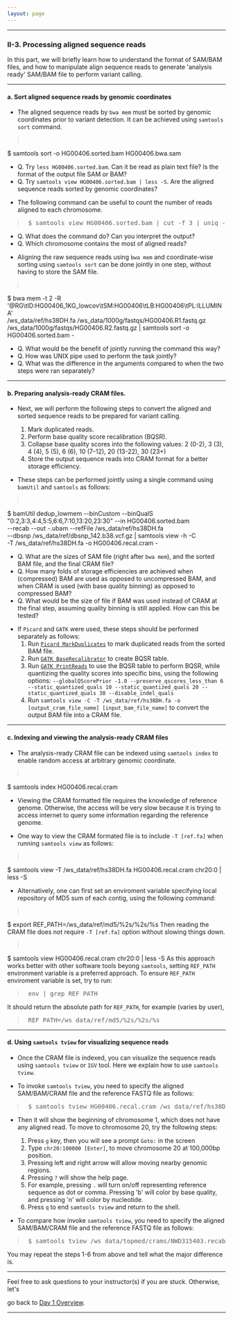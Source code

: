 ```yaml
---
layout: page
---
```


---

### II-3. Processing aligned sequence reads

In this part, we will briefly learn how to understand the format of
SAM/BAM files, and how to manipulate align sequence reads to
generate 'analysis ready' SAM/BAM file to perform variant calling.

---

#### a. Sort aligned sequence reads by genomic coordinates

- The aligned sequence reads by `bwa mem` must be sorted by
genomic coordinates prior to variant detection. It can be achieved
using `samtools sort` command.
> <pre>
$ samtools sort -o HG00406.sorted.bam HG00406.bwa.sam </pre>
  * Q. Try `less HG00406.sorted.bam`. Can it be read as plain text file?
    Is the format of the output file SAM or BAM?
  * Q. Try `samtools view HG00406.sorted.bam | less -S`. Are the aligned
    sequence reads sorted by genomic coordinates? 
	
- The following command can be useful to count the number of reads
aligned to each chromosome. 
> <pre> $ samtools view HG00406.sorted.bam | cut -f 3 | uniq -c </pre>
  * Q. What does the command do? Can you interpret the output?
  * Q. Which chromosome contains the most of aligned reads?
  
- Aligning the raw sequence reads using `bwa mem` and coordinate-wise
sorting using `samtools sort` can be done jointly in one step,
without having to store the SAM file.
> <pre>
$ bwa mem -t 2 -R '@RG\tID:HG00406_1KG_lowcov\tSM:HG00406\tLB:HG00406\tPL:ILLUMINA' \
/ws_data/ref/hs38DH.fa /ws_data/1000g/fastqs/HG00406.R1.fastq.gz \
/ws_data/1000g/fastqs/HG00406.R2.fastq.gz | samtools sort -o HG00406.sorted.bam - </pre>
  * Q. What would be the benefit of jointly running the command this way?
  * Q. How was UNIX pipe used to perform the task jointly?
  * Q. What was the difference in the arguments compared to when the
    two steps were ran separately?
  
---

#### b. Preparing analysis-ready CRAM files.
	
- Next, we will perform the following steps to convert the aligned and
sorted sequence reads to be prepared for variant calling.
  1. Mark duplicated reads.
  2. Perform base quality score recalibration (BQSR).
  3. Collapse base quality scores into the following values: 2 (0-2),
     3 (3), 4 (4), 5 (5), 6 (6), 10 (7-12), 20 (13-22), 30 (23+)
  4. Store the output sequence reads into CRAM format for a better
     storage efficiency.

- These steps can be performed jointly using a single command using
  `bamUtil` and `samtools` as follows:
> <pre>
$ bamUtil dedup_lowmem --binCustom --binQualS \
"0:2,3:3,4:4,5:5,6:6,7:10,13:20,23:30" --in HG00406.sorted.bam \
--recab --out -.ubam --refFile /ws_data/ref/hs38DH.fa \
--dbsnp /ws_data/ref/dbsnp_142.b38.vcf.gz | samtools view -h -C \
-T /ws_data/ref/hs38DH.fa -o HG00406.recal.cram - </pre>
  * Q. What are the sizes of SAM file (right after `bwa mem`), and the
    sorted BAM file, and the final CRAM file? 
  * Q. How many folds of
    storage efficiencies are achieved when (compressed) BAM are used
    as opposed to uncompressed BAM, and when CRAM is used (with base
    quality binning) as opposed to compressed BAM?
  * Q. What would be the size of file if BAM was used instead of CRAM at
    the final step, assuming quality binning is still applied. How can
    this be tested?

- If `Picard` and `GATK` were used, these steps should be performed
  separately as follows:
  1. Run [`Picard
     MarkDuplicates`](https://broadinstitute.github.io/picard/command-line-overview.html#MarkDuplicates)
     to mark duplicated reads from the sorted BAM file.
  2. Run [`GATK
     BaseRecalibrator`](https://software.broadinstitute.org/gatk/documentation/tooldocs/3.8-0/org_broadinstitute_gatk_tools_walkers_bqsr_BaseRecalibrator.php)
     to create BQSR table.
  3. Run [`GATK
     PrintReads`](https://gatkforums.broadinstitute.org/gatk/discussion/44/base-quality-score-recalibration-bqsr)
     to use the BQSR table to perform BQSR, while quantizing the
     quality scores into specific bins, using the following options:
     `--globalQScorePrior -1.0 --preserve_qscores_less_than 6
     --static_quantized_quals 10 --static_quantized_quals 20
     --static_quantized_quals 30 --disable_indel_quals`
   4. Run `samtools view -C -T /ws_data/ref/hs38DH.fa -o
   [output_cram_file_name] [input_bam_file_name]` to convert the
   output BAM file into a CRAM file.
   
---

#### c. Indexing and viewing the analysis-ready CRAM files

- The analysis-ready CRAM file can be indexed using `samtools index`
  to enable random access at arbitrary genomic coordinate.
> <pre>
$ samtools index HG00406.recal.cram </pre>

- Viewing the CRAM formatted file requires the knowledge of reference
  genome. Otherwise, the access will be very slow because it is trying
  to access internet to query some information regarding the reference
  genome.
  
- One way to view the CRAM formated file is to include `-T [ref.fa]`
  when running `samtools view` as follows:
><pre>
$ samtools view -T /ws_data/ref/hs38DH.fa HG00406.recal.cram chr20:0 | less -S </pre>
  
- Alternatively, one can first set an enviroment variable specifying
  local repository of MD5 sum of each contig, using the following command:
><pre>
$ export REF_PATH=/ws_data/ref/md5/%2s/%2s/%s </pre>
Then reading the CRAM file does not require `-T [ref.fa]` option
  without slowing things down. 
><pre>
$ samtools view HG00406.recal.cram chr20:0 | less -S </pre>
  As this approach works better with other
  software tools beyong `samtools`, setting `REF_PATH` environment
  variable is a preferred approach. To ensure `REF_PATH` enviroment
  variable is set, try to run:
><pre> env | grep REF_PATH </pre>
It should return the absolute path for `REF_PATH`, for example (varies
  by user), 
><pre> REF_PATH=/ws_data/ref/md5/%2s/%2s/%s </pre>


---

#### d. Using `samtools tview` for visualizing sequence reads

- Once the CRAM file is indexed, you can visualize the sequence reads
using `samtools tview` or `IGV` tool. Here we explain how to use
`samtools tview`.

- To invoke `samtools tview`, you need to specify the aligned
SAM/BAM/CRAM file and the reference FASTQ file as follows:
> <pre> $ samtools tview HG00406.recal.cram /ws_data/ref/hs38DH.fa </pre>

- Then it will show the beginning of chromosome 1, which does not have
  any aligned read. To move to chromosome 20, try the following steps:
  1. Press `g` key, then you will see a prompt `Goto:` in the screen
  2. Type `chr20:100000 [Enter]`, to move chromosome 20 at 100,000bp
     position.
  3. Pressing left and right arrow will allow moving nearby genomic
     regions.
  4. Pressing `?` will show the help page. 
  5. For example, pressing `.`
     will turn on/off representing reference sequence as dot or
     comma. Pressing 'b' will color by base quality, and pressing 'n'
     will color by nucleotide. 
  6. Press `q` to end `samtools tview` and return to the shell.
  
- To compare how invoke `samtools tview`, you need to specify the aligned
SAM/BAM/CRAM file and the reference FASTQ file as follows:
> <pre> $ samtools tview /ws_data/topmed/crams/NWD315403.recab.chr20.cram /ws_data/ref/hs38DH.fa </pre>
You may repeat the steps 1-6 from above and tell what the major
difference is.
  
---

Feel free to ask questions to your instructor(s) if you are stuck. 
Otherwise, let's 
<!-- go to next step 
[II-4 Quality control of aligned sequence reads](../class-material/day1-bam-quality-control.html)
, or -->
go back to [Day 1 Overview](../day1).

---
